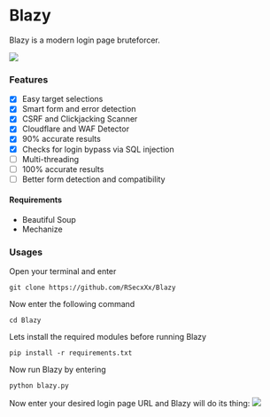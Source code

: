 # Blazy
Blazy is a modern login page bruteforcer.
<p><img src='https://i.imgur.com/Jhwa58j.png' /></p>

### Features
- [x] Easy target selections
- [x] Smart form and error detection
- [x] CSRF and Clickjacking Scanner
- [x] Cloudflare and WAF Detector
- [x] 90% accurate results
- [x] Checks for login bypass via SQL injection
- [ ] Multi-threading
- [ ] 100% accurate results
- [ ] Better form detection and compatibility
#### Requirements
- Beautiful Soup
- Mechanize
### Usages
Open your terminal and enter
```
git clone https://github.com/RSecxXx/Blazy
```
Now enter the following command
```
cd Blazy
```
Lets install the required modules before running Blazy
```
pip install -r requirements.txt
```
Now run Blazy by entering
```
python blazy.py
```
Now enter your desired login page URL and Blazy will do its thing:
<img src='https://i.imgur.com/Ye0ZMpe.png' />
